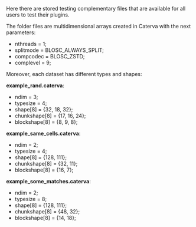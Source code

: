 Here there are stored testing complementary files that are available for
all users to test their plugins.

The folder files are multidimensional arrays created in Caterva with 
the next parameters:
- nthreads = 1;
- splitmode = BLOSC_ALWAYS_SPLIT;
- compcodec = BLOSC_ZSTD;
- complevel = 9;

Moreover, each dataset has different types and shapes:

**example_rand.caterva**:

- ndim = 3;
- typesize = 4;
- shape[8] = {32, 18, 32};
- chunkshape[8] = {17, 16, 24};
- blockshape[8] = {8, 9, 8};

**example_same_cells.caterva**:

- ndim = 2;
- typesize = 4;
- shape[8] = {128, 111};
- chunkshape[8] = {32, 11};
- blockshape[8] = {16, 7};

**example_some_matches.caterva**:

- ndim = 2;
- typesize = 8;
- shape[8] = {128, 111};
- chunkshape[8] = {48, 32};
- blockshape[8] = {14, 18};

